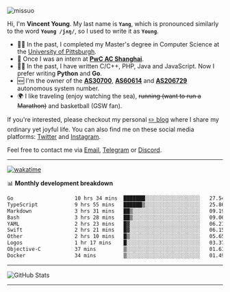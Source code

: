 <p align="left"> <img src="https://komarev.com/ghpvc/?username=missuo&label=Profile%20views&color=0e75b6&style=flat" alt="missuo" /> </p>


Hi, I'm **Vincent Young**. My last name is **`Yang`**, which is pronounced similarly to the word **`Young /jʌŋ/`**, so I used to write it as **`Young`**. 

-  👨‍🎓 In the past, I completed my Master's degree in Computer Science at the [University of Pittsburgh](https://www.pitt.edu).
-  💼 Once I was an intern at **[PwC AC Shanghai](https://www.linkedin.com/company/pwc-ac-shanghai/)**.
-  👨‍💻 In the past, I have written C/C++, PHP, Java and JavaScript. Now I prefer writing **Python** and **Go**.
-  🆕 I'm the owner of the **[AS30700](https://bgp.tools/as/30700)**, **[AS60614](https://bgp.tools/as/60614)** and **[AS206729](https://bgp.tools/as/206729)** autonomous system number.
-  🌍 I like traveling (enjoy watching the sea), ~~running (want to run a Marathon)~~ and basketball (GSW fan).

If you're interested, please checkout my personal [✏️ blog](https://missuo.me/) where I share my ordinary yet joyful life. You can also find me on these social media platforms: [Twitter](https://twitter.com/m1ssuo) and [Instagram](https://www.instagram.com/missuo.me).

Feel free to contact me via <a href="mailto:me@owo.nz">Email</a>, [Telegram](https://t.me/missuo) or [Discord](https://discordapp.com/users/missuo#7448).

-------

[![wakatime](https://wakatime.com/badge/user/c13cd961-40ca-417a-afb6-1f9ea8ac295c.svg)](https://wakatime.com/@missuo)

📊 **Monthly development breakdown**
<!--START_SECTION:waka-->

```txt
Go                    10 hrs 34 mins  ███████░░░░░░░░░░░░░░░░░░   27.54 %
TypeScript            9 hrs 55 mins   ██████▒░░░░░░░░░░░░░░░░░░   25.86 %
Markdown              3 hrs 31 mins   ██▒░░░░░░░░░░░░░░░░░░░░░░   09.19 %
Bash                  3 hrs 28 mins   ██▒░░░░░░░░░░░░░░░░░░░░░░   09.06 %
YAML                  2 hrs 23 mins   █▓░░░░░░░░░░░░░░░░░░░░░░░   06.21 %
Swift                 2 hrs 21 mins   █▓░░░░░░░░░░░░░░░░░░░░░░░   06.15 %
Other                 2 hrs 10 mins   █▒░░░░░░░░░░░░░░░░░░░░░░░   05.65 %
Logos                 1 hr 17 mins    █░░░░░░░░░░░░░░░░░░░░░░░░   03.37 %
Objective-C           37 mins         ▒░░░░░░░░░░░░░░░░░░░░░░░░   01.61 %
Docker                34 mins         ▒░░░░░░░░░░░░░░░░░░░░░░░░   01.49 %
```

<!--END_SECTION:waka-->

-------

![GitHub Stats](https://github-readme-stats-opal-alpha-76.vercel.app/api?username=missuo&show_icons=true&theme=transparent)

-------

